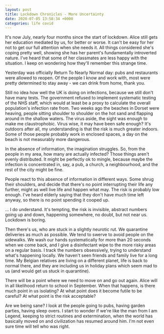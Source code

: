 ```yaml
---
layout: post
title: Lockdown Chronicles - More Uncertainty
date: 2020-07-05 13:58:34 +0000
categories: life covid
---
```

It's now July, nearly four months since the start of lockdown. Alice still gets her education mediated by us, for better or worse. It can't be easy for her not to get our full attention when she needs it. All things considered she's coping pretty well, showing she has her parent's fundamentally introverted nature. I've heard that some of her classmates are less happy with the situation. I keep on wondering how they'll remember this strange time.

Yesterday was officially Return To Nearly Normal day: pubs and restaurants were allowed to reopen. Of the people I know and work with, most were pretty determined to stay away - we can drink from home, thank you.

Still no idea how well the UK is doing on infections, because we still don't have many tests. The government refused to implement systematic testing of the NHS staff, which would at least be a proxy to calculate the overall population's infection rate from. Two weeks ago the beaches in Dorset were heaving, people sitting shoulder to shoulder on the hot sand and flapping around in the shallow waters. The virus aside, the sight was enough to make me claustrophobic. Virus wise, it may have been safe enough? It's outdoors after all, my understanding is that the risk is much greater indoors. Some of those people probably work in enclosed spaces, a day on the beach is not measurably more dangerous.

In the absence of information, the imagination struggles. So, from the people in my area, how many are actually infected? Those things aren't evenly distributed. It might be perfectly ok to mingle, because maybe the infection is concentrated in, say, a pub, a church, a neighbourhood, and the rest of the city might be fine.

People react to this absence of information in different ways. Some shrug their shoulders, and decide that there's no point interrupting their life any further, might as well live life and happen what may. The risk is probably low enough. I've heard elderly saying that they don't have much time left anyway, so there is no point spending it cooped up.

... I do understand. It's tempting, the risk is invisible, abstract numbers going up and down, happening somewhere, no doubt, but not near us. Lockdown is boring.

Then there's us, who are stuck in a slightly neurotic rut. We quarantine deliveries as much as possible. We tend to swerve to avoid people on the sidewalks. We wash our hands systematically for more than 20 seconds when we come back, and I give a disinfectant wipe to the more risky areas on a regular basis. I track the numbers obsessively, trying to understand what's happening locally.  We haven't seen friends and family live for a long time. My Belgian relatives are living on a different planet, life is back to normal there, and they are including us in holiday plans which seem mad to us (and would get us stuck in quarantine).

There will be a point where we need to move on and go out again. Alice will in all likelihood return to school in September. When that happens, is there much point in us isolating? At what point does it become futile to be careful? At what point is the risk acceptable?

Are we being sane? I look at the people going to pubs, having garden parties, having sleep overs. I start to wonder if we're like the man from I am Legend, keeping to strict routines and extermination, when the world has basically moved on and civilization has resumed around him. I'm not even sure time will tell who was right.
